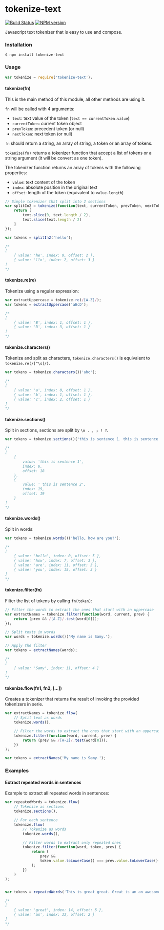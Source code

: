 # tokenize-text

[![Build Status](https://travis-ci.org/GitbookIO/tokenize-text.png?branch=master)](https://travis-ci.org/GitbookIO/tokenize-text)
[![NPM version](https://badge.fury.io/js/tokenize-text.svg)](http://badge.fury.io/js/tokenize-text)

Javascript text tokenizer that is easy to use and compose.

### Installation

```
$ npm install tokenize-text
```

### Usage

```js
var tokenize = require('tokenize-text');
```

#### tokenize(fn)

This is the main method of this module, all other methods are using it.

`fn` will be called with 4 arguments:

- `text`: text value of the token (`text == currentToken.value`)
- `currentToken`: current token object
- `prevToken`: precedent token (or null)
- `nextToken`: next token (or null)

`fn` should return a string, an array of string, a token or an array of tokens.

`tokenize(fn)` returns a tokenizer function that accept a list of tokens or a string argument (it will be convert as one token).

The tokenizer function returns an array of tokens with the following properties:

- `value`: text content of the token
- `index`: absolute position in the original text
- `offset`: length of the token (equivalent to `value.length`)

```js
// Simple tokenizer that split into 2 sections
var splitIn2 = tokenize(function(text, currentToken, prevToken, nextToken) {
    return [
        text.slice(0, text.length / 2),
        text.slice(text.length / 2)
    ]
});

var tokens = splitIn2('hello');

/*
[
    { value: 'he', index: 0, offset: 2 },
    { value: 'llo', index: 2, offset: 3 }
]
*/
```

#### tokenize.re(re)

Tokenize using a regular expression:

```js
var extractUppercase = tokenize.re(/[A-Z]/);
var tokens = extractUppercase('aBcD');

/*
[
    { value: 'B', index: 1, offset: 1 },
    { value: 'D', index: 3, offset: 1 }
]
*/
```

#### tokenize.characters()

Tokenize and split as characters, `tokenize.characters()` is equivalent to `tokenize.re(/[^\s]/)`.

```js
var tokens = tokenize.characters()('abc');

/*
[
    { value: 'a', index: 0, offset: 1 },
    { value: 'b', index: 1, offset: 1 },
    { value: 'c', index: 2, offset: 1 }
]
*/
```

#### tokenize.sections()

Split in sections, sections are split by `\n . , ; ! ?`.

```js
var tokens = tokenize.sections()('this is sentence 1. this is sentence 2');

/*
[
    {
        value: 'this is sentence 1',
        index: 0,
        offset: 18
    },
    {
        value: ' this is sentence 2',
        index: 19,
        offset: 19
    }
]
*/
```

#### tokenize.words()

Split in words:

```js
var tokens = tokenize.words()('hello, how are you?');

/*
[
    { value: 'hello', index: 0, offset: 5 },
    { value: 'how', index: 7, offset: 3 },
    { value: 'are', index: 11, offset: 3 },
    { value: 'you', index: 15, offset: 3 }
]
*/
```

#### tokenize.filter(fn)

Filter the list of tokens by calling `fn(token)`:

```js
// Filter the words to extract the ones that start with an uppercase
var extractNames = tokenize.filter(function(word, current, prev) {
    return (prev && /[A-Z]/.test(word[0]));
});

// Split texts in words
var words = tokenize.words()('My name is Samy.');

// Apply the filter
var tokens = extractNames(words);

/*
[
    { value: 'Samy', index: 11, offset: 4 }
]
*/
```

#### tokenize.flow(fn1, fn2, [...])

Creates a tokenizer that returns the result of invoking the provided tokenizers in serie.

```js
var extractNames = tokenize.flow(
    // Split text as words
    tokenize.words(),

    // Filter the words to extract the ones that start with an uppercase
    tokenize.filter(function(word, current, prev) {
        return (prev && /[A-Z]/.test(word[0]));
    })
);

var tokens = extractNames('My name is Samy.');
```

### Examples

#### Extract repeated words in sentences

Example to extract all repeated words in sentences:

```js
var repeatedWords = tokenize.flow(
    // Tokenize as sections
    tokenize.sections(),

    // For each sentence
    tokenize.flow(
        // Tokenize as words
        tokenize.words(),

        // Filter words to extract only repeated ones
        tokenize.filter(function(word, token, prev) {
            return (
                prev &&
                token.value.toLowerCase() === prev.value.toLowerCase()
            );
        })
    )
);


var tokens = repeatedWords('This is great great. Great is an an awesome words');

/*
[
    { value: 'great', index: 14, offset: 5 },
    { value: 'an', index: 33, offset: 2 }
]
*/
```


